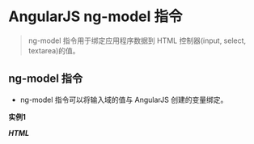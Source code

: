 # AngularJS ng-model 指令

> ng-model 指令用于绑定应用程序数据到 HTML 控制器(input, select, textarea)的值。

## ng-model 指令

- ng-model 指令可以将输入域的值与 AngularJS 创建的变量绑定。

**实例1**

***HTML***

